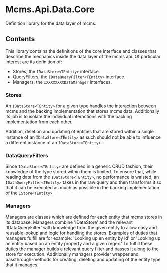 # Mcms.Api.Data.Core
Definition library for the data layer of mcms.
## Contents
This library contains the definitions of the core interface and classes that describe the mechanics inside the data layer of the mcms api.
Of particular interest are its definition of:
 - Stores, the `IDataStore<TEntity>` interface.
 - QueryFilters, the `IDataQueryFilter<TEntity>` interface.
 - Managers, the `IXXXXXXXXDataManager` interfaces.
### Stores
An `IDataStore<TEntity>` for a given type handles the interaction between mcms and the backing implementation that stores mcms data.
Additionally its job is to isolate the individual interactions with the backing implementation from each other.

Addition, deletion and updating of entities that are stored within a single instance of an `IDataStore<TEntity>` as such should not be able to influence a different instance of an `IDataStore<TEntity>`.
### DataQueryFilters
Since `IDataStore<TEntity>` are defined in a generic CRUD fashion, their knowledge of the type stored within them is limited.
To ensure that, while reading data from the `IDataStore<TEntity>`, no performance is waisted, an `IDataQueryFilter<TEntity>` takes in the raw
query and then transforms it so that it can be executed as much as possible in the backing implementation of the `IStore<TEntity>`.
### Managers
Managers are classes which are defined for each entity that mcms stores in its database.
Managers combine 'IDataStore<TEntity>' and the relevant 'IDataQueryFilter<TEntity>' with knowledge from the given entity to allow easy and reusable lookup and logic for handling the stores.
Examples of duties that managers fulfill are for example: 'Looking up en entity by Id' or 'Looking up an entity based on an entity property and a given regex.'
To fulfill these duties the manager builds a relevant query filter and passes it along to the store for execution.
Additionally managers provider wrapper and passthrough-methods for creating, deleting and updating of the entity type that it manages.
